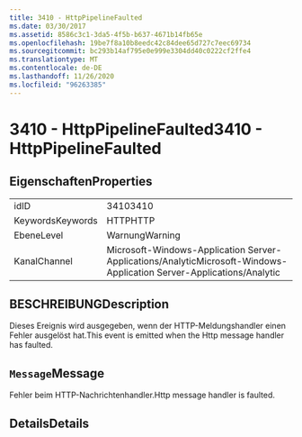 ```yaml
---
title: 3410 - HttpPipelineFaulted
ms.date: 03/30/2017
ms.assetid: 8586c3c1-3da5-4f5b-b637-4671b14fb65e
ms.openlocfilehash: 19be7f8a10b8eedc42c84dee65d727c7eec69734
ms.sourcegitcommit: bc293b14af795e0e999e3304dd40c0222cf2ffe4
ms.translationtype: MT
ms.contentlocale: de-DE
ms.lasthandoff: 11/26/2020
ms.locfileid: "96263385"
---
```

# <a name="3410---httppipelinefaulted"></a><span data-ttu-id="bfa70-102">3410 - HttpPipelineFaulted</span><span class="sxs-lookup"><span data-stu-id="bfa70-102">3410 - HttpPipelineFaulted</span></span>

## <a name="properties"></a><span data-ttu-id="bfa70-103">Eigenschaften</span><span class="sxs-lookup"><span data-stu-id="bfa70-103">Properties</span></span>  
  
|||  
|-|-|  
|<span data-ttu-id="bfa70-104">id</span><span class="sxs-lookup"><span data-stu-id="bfa70-104">ID</span></span>|<span data-ttu-id="bfa70-105">3410</span><span class="sxs-lookup"><span data-stu-id="bfa70-105">3410</span></span>|  
|<span data-ttu-id="bfa70-106">Keywords</span><span class="sxs-lookup"><span data-stu-id="bfa70-106">Keywords</span></span>|<span data-ttu-id="bfa70-107">HTTP</span><span class="sxs-lookup"><span data-stu-id="bfa70-107">HTTP</span></span>|  
|<span data-ttu-id="bfa70-108">Ebene</span><span class="sxs-lookup"><span data-stu-id="bfa70-108">Level</span></span>|<span data-ttu-id="bfa70-109">Warnung</span><span class="sxs-lookup"><span data-stu-id="bfa70-109">Warning</span></span>|  
|<span data-ttu-id="bfa70-110">Kanal</span><span class="sxs-lookup"><span data-stu-id="bfa70-110">Channel</span></span>|<span data-ttu-id="bfa70-111">Microsoft-Windows-Application Server-Applications/Analytic</span><span class="sxs-lookup"><span data-stu-id="bfa70-111">Microsoft-Windows-Application Server-Applications/Analytic</span></span>|  
  
## <a name="description"></a><span data-ttu-id="bfa70-112">BESCHREIBUNG</span><span class="sxs-lookup"><span data-stu-id="bfa70-112">Description</span></span>  

 <span data-ttu-id="bfa70-113">Dieses Ereignis wird ausgegeben, wenn der HTTP-Meldungshandler einen Fehler ausgelöst hat.</span><span class="sxs-lookup"><span data-stu-id="bfa70-113">This event is emitted when the Http message handler has faulted.</span></span>  
  
## <a name="message"></a><span data-ttu-id="bfa70-114">`Message`</span><span class="sxs-lookup"><span data-stu-id="bfa70-114">Message</span></span>  

 <span data-ttu-id="bfa70-115">Fehler beim HTTP-Nachrichtenhandler.</span><span class="sxs-lookup"><span data-stu-id="bfa70-115">Http message handler is faulted.</span></span>  
  
## <a name="details"></a><span data-ttu-id="bfa70-116">Details</span><span class="sxs-lookup"><span data-stu-id="bfa70-116">Details</span></span>
